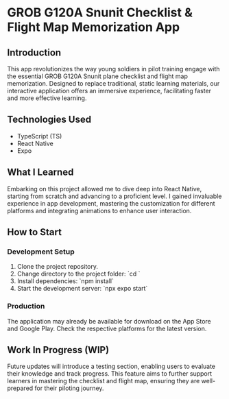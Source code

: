 # GROB G120A Snunit Checklist & Flight Map Memorization App

## Introduction
This app revolutionizes the way young soldiers in pilot training engage with the essential GROB G120A Snunit plane checklist and flight map memorization. Designed to replace traditional, static learning materials, our interactive application offers an immersive experience, facilitating faster and more effective learning.

## Technologies Used
- TypeScript (TS)
- React Native
- Expo

## What I Learned
Embarking on this project allowed me to dive deep into React Native, starting from scratch and advancing to a proficient level. I gained invaluable experience in app development, mastering the customization for different platforms and integrating animations to enhance user interaction.

## How to Start

### Development Setup
1. Clone the project repository.
2. Change directory to the project folder: \`cd <project-directory>\`
3. Install dependencies: \`npm install\`
4. Start the development server: \`npx expo start\`

### Production
The application may already be available for download on the App Store and Google Play. Check the respective platforms for the latest version.

## Work In Progress (WIP)
Future updates will introduce a testing section, enabling users to evaluate their knowledge and track progress. This feature aims to further support learners in mastering the checklist and flight map, ensuring they are well-prepared for their piloting journey.
